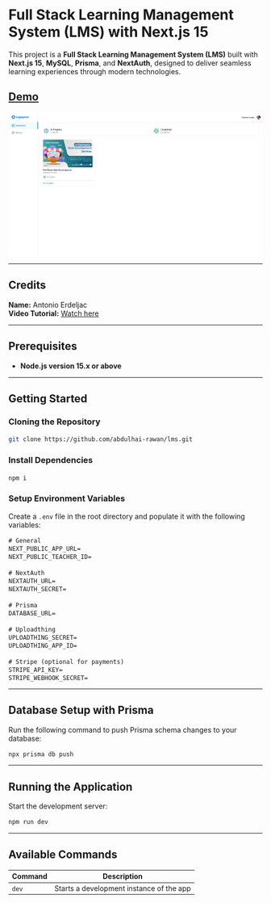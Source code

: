 # Full Stack Learning Management System (LMS) with Next.js 15

This project is a **Full Stack Learning Management System (LMS)** built with **Next.js 15**, **MySQL**, **Prisma**, and **NextAuth**, designed to deliver seamless learning experiences through modern technologies.

## [Demo](#)

![Project Screenshot](https://raw.githubusercontent.com/abdulhai-rawan/lms/refs/heads/master/public/Screenshot%202024-12-02%20155320.png)

---

## Credits

**Name:** Antonio Erdeljac  
**Video Tutorial:** [Watch here](#https://www.youtube.com/watch?v=Big_aFLmekI)

---

## Prerequisites

- **Node.js version 15.x or above**

---

## Getting Started

### Cloning the Repository

```bash
git clone https://github.com/abdulhai-rawan/lms.git
```

### Install Dependencies

```bash
npm i
```

### Setup Environment Variables

Create a `.env` file in the root directory and populate it with the following variables:

```env
# General
NEXT_PUBLIC_APP_URL=
NEXT_PUBLIC_TEACHER_ID=

# NextAuth
NEXTAUTH_URL=
NEXTAUTH_SECRET=

# Prisma
DATABASE_URL=

# Uploadthing
UPLOADTHING_SECRET=
UPLOADTHING_APP_ID=

# Stripe (optional for payments)
STRIPE_API_KEY=
STRIPE_WEBHOOK_SECRET=
```

---

## Database Setup with Prisma

Run the following command to push Prisma schema changes to your database:

```bash
npx prisma db push
```

---

## Running the Application

Start the development server:

```bash
npm run dev
```

---

## Available Commands

| Command | Description                              |
| ------- | ---------------------------------------- |
| `dev`   | Starts a development instance of the app |
